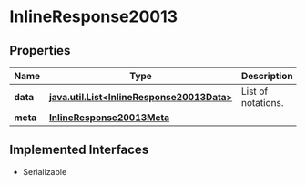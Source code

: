

# InlineResponse20013


## Properties

Name | Type | Description | Notes
------------ | ------------- | ------------- | -------------
**data** | [**java.util.List&lt;InlineResponse20013Data&gt;**](InlineResponse20013Data.md) | List of notations. |  [optional]
**meta** | [**InlineResponse20013Meta**](InlineResponse20013Meta.md) |  |  [optional]


## Implemented Interfaces

* Serializable



